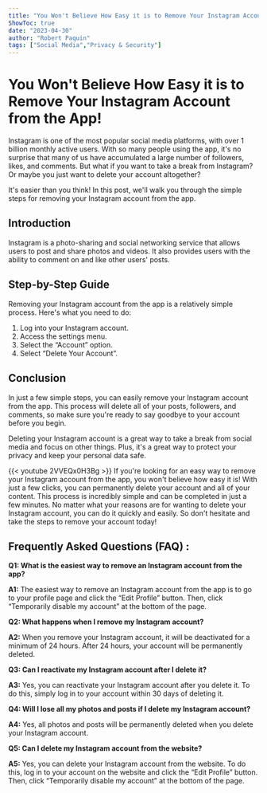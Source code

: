 ```yaml
---
title: "You Won't Believe How Easy it is to Remove Your Instagram Account from the App!"
ShowToc: true 
date: "2023-04-30"
author: "Robert Paquin" 
tags: ["Social Media","Privacy & Security"]
---
```

# You Won't Believe How Easy it is to Remove Your Instagram Account from the App!

Instagram is one of the most popular social media platforms, with over 1 billion monthly active users. With so many people using the app, it's no surprise that many of us have accumulated a large number of followers, likes, and comments. But what if you want to take a break from Instagram? Or maybe you just want to delete your account altogether?

It's easier than you think! In this post, we'll walk you through the simple steps for removing your Instagram account from the app.

## Introduction

Instagram is a photo-sharing and social networking service that allows users to post and share photos and videos. It also provides users with the ability to comment on and like other users' posts.

## Step-by-Step Guide

Removing your Instagram account from the app is a relatively simple process. Here's what you need to do:

1. Log into your Instagram account.
2. Access the settings menu.
3. Select the “Account” option.
4. Select “Delete Your Account”.

## Conclusion

In just a few simple steps, you can easily remove your Instagram account from the app. This process will delete all of your posts, followers, and comments, so make sure you're ready to say goodbye to your account before you begin. 

Deleting your Instagram account is a great way to take a break from social media and focus on other things. Plus, it's a great way to protect your privacy and keep your personal data safe.

{{< youtube 2VVEQx0H3Bg >}} 
If you're looking for an easy way to remove your Instagram account from the app, you won't believe how easy it is! With just a few clicks, you can permanently delete your account and all of your content. This process is incredibly simple and can be completed in just a few minutes. No matter what your reasons are for wanting to delete your Instagram account, you can do it quickly and easily. So don't hesitate and take the steps to remove your account today!

## Frequently Asked Questions (FAQ) :
**Q1: What is the easiest way to remove an Instagram account from the app?**

**A1:** The easiest way to remove an Instagram account from the app is to go to your profile page and click the “Edit Profile” button. Then, click “Temporarily disable my account” at the bottom of the page.

**Q2: What happens when I remove my Instagram account?**

**A2:** When you remove your Instagram account, it will be deactivated for a minimum of 24 hours. After 24 hours, your account will be permanently deleted.

**Q3: Can I reactivate my Instagram account after I delete it?**

**A3:** Yes, you can reactivate your Instagram account after you delete it. To do this, simply log in to your account within 30 days of deleting it.

**Q4: Will I lose all my photos and posts if I delete my Instagram account?**

**A4:** Yes, all photos and posts will be permanently deleted when you delete your Instagram account.

**Q5: Can I delete my Instagram account from the website?**

**A5:** Yes, you can delete your Instagram account from the website. To do this, log in to your account on the website and click the “Edit Profile” button. Then, click “Temporarily disable my account” at the bottom of the page.


